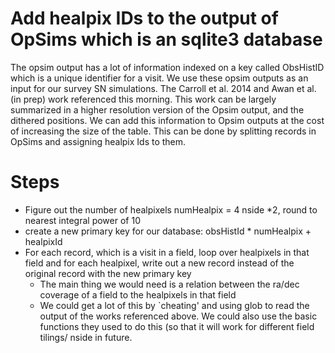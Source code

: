# Add healpix IDs to the output of OpSims which is an sqlite3 database

The opsim output has a lot of information indexed on a key called ObsHistID which is a unique identifier for a visit. We use these opsim outputs as an input for our survey SN simulations. The Carroll et al. 2014 and Awan et al. (in prep) work referenced this morning. This work can be largely summarized in a higher resolution version of the Opsim output, and the dithered positions. We can
add this information to Opsim outputs at the cost of increasing the size of the table. This can
be done by splitting records in OpSims and assigning healpix Ids to them.

# Steps

- Figure out the number of healpixels numHealpix = 4 nside *2, round to nearest integral power of 10
- create a new primary key for our database: obsHistId * numHealpix + healpixId
- For each record, which is a visit in a field, loop over healpixels in that field and for each healpixel, write out a new record instead of the original record with the new primary key
    - The main thing we would need is a relation between the ra/dec coverage
    of a field to the healpixels in that field
    - We could get a lot of this by `cheating' and using glob to read the
    output of the  works referenced above. We could also use the basic functions
    they used to do this (so that it will work for different field
    tilings/ nside in future.
